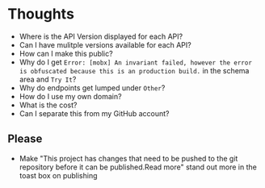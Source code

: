 # Thoughts

* Where is the API Version displayed for each API?
* Can I have mulitple versions available for each API?
* How can I make this public?
* Why do I get `Error: [mobx] An invariant failed, however the error is obfuscated because this is an production build.` in the schema area and `Try It`?
* Why do endpoints get lumped under `Other`?
* How do I use my own domain?
* What is the cost?
* Can I separate this from my GitHub account?


## Please

- Make "This project has changes that need to be pushed to the git repository before it can be published.Read more" stand out more in the toast box on publishing

